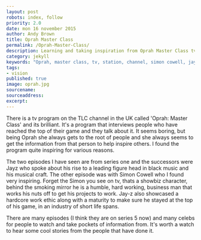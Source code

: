 ```yaml
---
layout: post
robots: index, follow
priority: 2.0
date: mon 16 november 2015
author: Andy Brown
title: Oprah Master Class
permalink: /Oprah-Master-Class/
description: Learning and taking inspiration from Oprah Master Class tv show
category: jekyll
keywords: "Oprah, master class, tv, station, channel, simon cowell, jayz, inspiring, business"
tags:
- vision
published: true
image: oprah.jpg
sourcename:
sourceaddress:
excerpt: 
---
```

There is a tv program on the TLC channel in the UK called 'Oprah: Master Class' and its brilliant. It's a program that interviews people who have reached the top of their game and they talk about it. It seems boring, but being Oprah she always gets to the root of people and she always seems to get the information from that person to help inspire others. I found the program quite inspiring for various reasons.

The two episodes I have seen are from series one and the successors were Jayz who spoke about his rise to a leading figure head in black music and his musical craft. The other episode was with Simon Cowell who I found very inspiring. Forget the Simon you see on tv, thats a showbiz character, behind the smoking mirror he is a humble, hard working, business man that works his nuts off to get his projects to work. Jay-z also showcased a hardcore work ethic along with a maturity to make sure he stayed at the top of his game, in an industry of short life spans.

There are many episodes (I think they are on series 5 now) and many celebs for people to watch and take pockets of information from. It's worth a watch to hear some cool stories from the people that have done it.